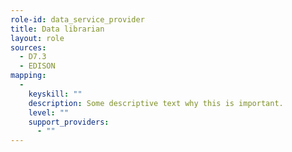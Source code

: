 ```yaml
---
role-id: data_service_provider
title: Data librarian
layout: role
sources: 
  - D7.3
  - EDISON
mapping: 
  - 
    keyskill: ""
    description: Some descriptive text why this is important.
    level: ""
    support_providers: 
      - ""
---
```

